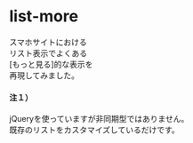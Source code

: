 list-more
=========

スマホサイトにおける  
リスト表示でよくある  
[もっと見る]的な表示を  
再現してみました。


#### 注１）  
jQueryを使っていますが非同期型ではありません。  
既存のリストをカスタマイズしているだけです。
